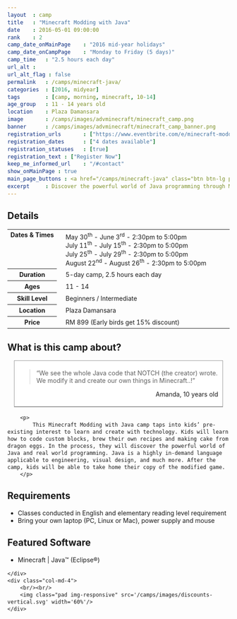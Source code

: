 ```yaml
---
layout 	: camp
title 	: "Minecraft Modding with Java"
date 	: 2016-05-01 09:00:00
rank    : 2
camp_date_onMainPage 	: "2016 mid-year holidays"
camp_date_onCampPage 	: "Monday to Friday (5 days)"
camp_time	: "2.5 hours each day"
url_alt : 
url_alt_flag : false
permalink   : /camps/minecraft-java/
categories  : [2016, midyear]
tags	    : [camp, morning, minecraft, 10-14]
age_group 	: 11 - 14 years old
location	: Plaza Damansara
image		: /camps/images/advminecraft/minecraft_camp.png
banner		: /camps/images/advminecraft/minecraft_camp_banner.png
registration_urls		: ["https://www.eventbrite.com/e/minecraft-modding-with-java-tickets-25111721836"]
registration_dates		: ["4 dates available"]
registration_statuses	: [true]
registration_text : ["Register Now"]
keep_me_informed_url	: "/#contact"
show_onMainPage : true
main_page_buttons : <a href="/camps/minecraft-java" class="btn btn-lg pad-c btn-primary-pale">5-day Camp</a>
excerpt		: Discover the powerful world of Java programming through Minecraft. Start with the fundamentals of Java and Minecraft tools, then start modding!
---
```


<div class="row">
    <div class="col-md-8">

<h2>Details</h2>
<table style="white-space: nowrap">
    <col width="13%">
    <col width="3%">
    <col width="84%">
	<tr>
		<th style="vertical-align: top;">Dates & Times</th>
        <td/>
		<td style='padding:5px 10px 5px 5px'>
            May 30<sup>th</sup> - June 3<sup>rd</sup> - 2:30pm to 5:00pm<br>
            July 11<sup>th</sup> - July 15<sup>th</sup> - 2:30pm to 5:00pm<br>
            July 25<sup>th</sup> - July 29<sup>th</sup> - 2:30pm to 5:00pm<br>
            August 22<sup>nd</sup> - August 26<sup>th</sup> - 2:30pm to 5:00pm
        </td>
	</tr>
    <tr>
		<th>Duration</th>
        <td/>
		<td style='padding:5px 10px 5px 5px'>5-day camp, 2.5 hours each day</td>
	</tr>
	<tr>
		<th>Ages</th>
        <td/>
		<td style='padding:5px 10px 5px 5px'>11 - 14</td>
	</tr>	
	<tr>
		<th>Skill Level</th>
        <td/>
		<td style='padding:5px 10px 5px 5px'>Beginners / Intermediate</td>
	</tr>
    <tr>
		<th>Location</th>
        <td/>
		<td style='padding:5px 10px 5px 5px'>Plaza Damansara</td>
	</tr>
    <tr>
		<th>Price</th>
        <td/>
		<td style='padding:5px 10px 5px 5px'>RM 899 (Early birds get 15% discount)</td>
	</tr>
</table>

<h2>What is this camp about?</h2>
        <div style="background: #ffffff; border: 1px solid #999; margin: 15px; overflow: hidden;">
            <div style="padding: 5px 10px; border-bottom: 1px solid #999;">
                <blockquote style="clear: both; float: none;">
                    <p>“We see the whole Java code that NOTCH (the creator) wrote. We modify it and create our own things in Minecraft..!”</p>
                </blockquote>
                <p style="text-align: right;">Amanda, 10 years old</p>
            </div>
        </div>  
        
        <p>
            This Minecraft Modding with Java camp taps into kids’ pre-existing interest to learn and create with technology. Kids will learn how to code custom blocks, brew their own recipes and making cake from dragon eggs. In the process, they will discover the powerful world of Java and real world programming. Java is a highly in-demand language applicable to engineering, visual design, and much more. After the camp, kids will be able to take home their copy of the modified game.
        </p>
        
<h2>Requirements</h2>
<ul>
<li> Classes conducted in English and elementary reading level requirement </li>
<li> Bring your own laptop (PC, Linux or Mac), power supply and mouse </li>
</ul>

<h2>Featured Software</h2>
<ul>
<li> Minecraft | Java™ (Eclipse®)</li>
</ul>


    </div>
    <div class="col-md-4">
        <br/><br/>
        <img class="pad img-responsive" src='/camps/images/discounts-vertical.svg' width='60%'/>
    </div>
</div>


